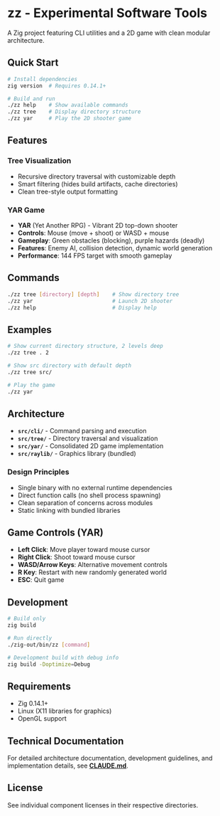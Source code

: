 # zz - Experimental Software Tools

A Zig project featuring CLI utilities and a 2D game with clean modular architecture.

## Quick Start

```bash
# Install dependencies
zig version  # Requires 0.14.1+

# Build and run
./zz help    # Show available commands
./zz tree    # Display directory structure  
./zz yar     # Play the 2D shooter game
```

## Features

### Tree Visualization
- Recursive directory traversal with customizable depth
- Smart filtering (hides build artifacts, cache directories)
- Clean tree-style output formatting

### YAR Game
- **YAR** (Yet Another RPG) - Vibrant 2D top-down shooter
- **Controls**: Mouse (move + shoot) or WASD + mouse
- **Gameplay**: Green obstacles (blocking), purple hazards (deadly)
- **Features**: Enemy AI, collision detection, dynamic world generation
- **Performance**: 144 FPS target with smooth gameplay

## Commands

```bash
./zz tree [directory] [depth]    # Show directory tree
./zz yar                         # Launch 2D shooter
./zz help                        # Display help
```

## Examples

```bash
# Show current directory structure, 2 levels deep
./zz tree . 2

# Show src directory with default depth  
./zz tree src/

# Play the game
./zz yar
```

## Architecture

- **`src/cli/`** - Command parsing and execution
- **`src/tree/`** - Directory traversal and visualization  
- **`src/yar/`** - Consolidated 2D game implementation
- **`src/raylib/`** - Graphics library (bundled)

### Design Principles
- Single binary with no external runtime dependencies
- Direct function calls (no shell process spawning)
- Clean separation of concerns across modules
- Static linking with bundled libraries

## Game Controls (YAR)

- **Left Click**: Move player toward mouse cursor
- **Right Click**: Shoot toward mouse cursor  
- **WASD/Arrow Keys**: Alternative movement controls
- **R Key**: Restart with new randomly generated world
- **ESC**: Quit game

## Development

```bash
# Build only
zig build

# Run directly  
./zig-out/bin/zz [command]

# Development build with debug info
zig build -Doptimize=Debug
```

## Requirements

- Zig 0.14.1+
- Linux (X11 libraries for graphics)
- OpenGL support

## Technical Documentation

For detailed architecture documentation, development guidelines, and implementation details, see **[CLAUDE.md](CLAUDE.md)**.

## License

See individual component licenses in their respective directories.